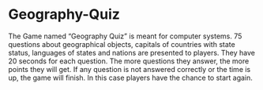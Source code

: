 # Geography-Quiz
The Game named “Geography Quiz” is meant for computer systems. 75 questions about geographical objects, capitals of countries with state status, languages of states and nations are presented to players. They have 20 seconds for each question. The more questions they answer, the more points they will get. If any question is not answered correctly or the time is up, the game will finish. In  this case players have the chance to start again. 
